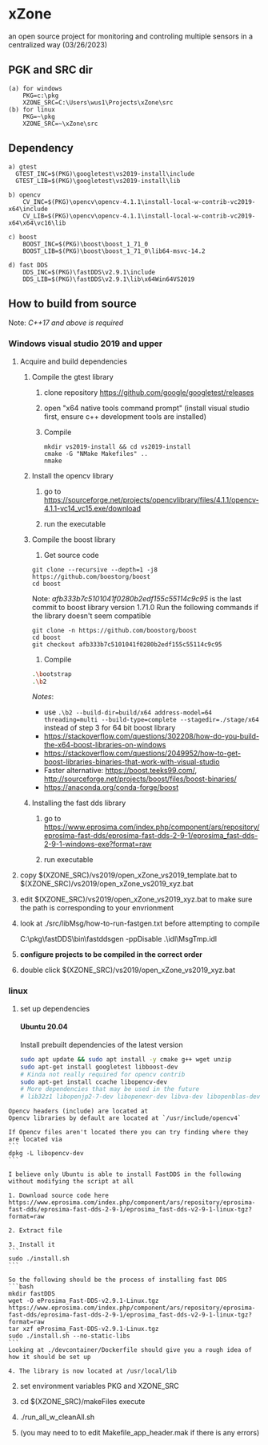 # xZone 
an open source project for monitoring and controling multiple sensors in a centralized way
(03/26/2023)

## PGK and SRC dir
	(a) for windows
		PKG=c:\pkg
		XZONE_SRC=C:\Users\wus1\Projects\xZone\src
	(b) for linux
		PKG=~\pkg
		XZONE_SRC=~\xZone\src
	
## Dependency
    a) gtest
      GTEST_INC=$(PKG)\googletest\vs2019-install\include
	  GTEST_LIB=$(PKG)\googletest\vs2019-install\lib
	  
    b) opencv
		CV_INC=$(PKG)\opencv\opencv-4.1.1\install-local-w-contrib-vc2019-x64\include
		CV_LIB=$(PKG)\opencv\opencv-4.1.1\install-local-w-contrib-vc2019-x64\x64\vc16\lib
	
	c) boost
		BOOST_INC=$(PKG)\boost\boost_1_71_0
		BOOST_LIB=$(PKG)\boost\boost_1_71_0\lib64-msvc-14.2
		
	d) fast DDS
		DDS_INC=$(PKG)\fastDDS\v2.9.1\include
		DDS_LIB=$(PKG)\fastDDS\v2.9.1\lib\x64Win64VS2019
	
## How to build from source

Note: *C++17 and above is required*

### Windows __**visual studio 2019 and upper**__

1. Acquire and build dependencies
	1. Compile the gtest library

		1. clone repository https://github.com/google/googletest/releases

		2. open "x64 native tools command prompt" (install visual studio first, ensure c++ development tools are installed)

		3. Compile 
			```
			mkdir vs2019-install && cd vs2019-install
			cmake -G "NMake Makefiles" ..
			nmake
			```

	2. Install the opencv library

		1. go to https://sourceforge.net/projects/opencvlibrary/files/4.1.1/opencv-4.1.1-vc14_vc15.exe/download

		2. run the executable

	3. Compile the boost library
		1. Get source code

		```
		git clone --recursive --depth=1 -j8 https://github.com/boostorg/boost
		cd boost
		```
		
		Note: *afb333b7c5101041f0280b2edf155c55114c9c95* is the last commit to boost library version 1.71.0
		Run the following commands if the library doesn't seem compatible
		```
		git clone -n https://github.com/boostorg/boost
		cd boost
		git checkout afb333b7c5101041f0280b2edf155c55114c9c95
		```
		1. Compile
		```sh
		.\bootstrap
		.\b2
		```
		*Notes*:
		- use `.\b2 --build-dir=build/x64 address-model=64 threading=multi --build-type=complete --stagedir=./stage/x64` 
		instead of step 3 for 64 bit boost library
		- https://stackoverflow.com/questions/302208/how-do-you-build-the-x64-boost-libraries-on-windows
		- https://stackoverflow.com/questions/2049952/how-to-get-boost-libraries-binaries-that-work-with-visual-studio
		- Faster alternative: https://boost.teeks99.com/, http://sourceforge.net/projects/boost/files/boost-binaries/
		- https://anaconda.org/conda-forge/boost

	4. Installing the fast dds library

		1. go to https://www.eprosima.com/index.php/component/ars/repository/eprosima-fast-dds/eprosima-fast-dds-2-9-1/eprosima_fast-dds-2-9-1-windows-exe?format=raw

		2. run executable

1. copy \$(XZONE_SRC)/vs2019/open_xZone_vs2019_template.bat to $(XZONE_SRC)/vs2019/open_xZone_vs2019_xyz.bat

2. edit $(XZONE_SRC)/vs2019/open_xZone_vs2019_xyz.bat to make sure the path is corresponding to your envrionment

3. look at ./src/libMsg/how-to-run-fastgen.txt before attempting to compile

	C:\pkg\fastDDS\bin\fastddsgen -ppDisable .\idl\MsgTmp.idl

4. **configure projects to be compiled in the correct order**

5. double click $(XZONE_SRC)/vs2019/open_xZone_vs2019_xyz.bat

### linux

1. set up dependencies
	#### Ubuntu 20.04
	Install prebuilt dependencies of the latest version
	```bash
	sudo apt update && sudo apt install -y cmake g++ wget unzip
	sudo apt-get install googletest libboost-dev
	# Kinda not really required for opencv contrib
	sudo apt-get install ccache libopencv-dev
	# More dependencies that may be used in the future
	# lib32z1 libopenjp2-7-dev libopenexr-dev libva-dev libopenblas-dev libatlas3-base libopenblas-dev liblapack-dev libjna-jni libvtk7-dev libgtk-3-0 libgstreamer1.0-dev libeigen3-dev libharfbuzz-dev libhdf5-dev libjulia-openblas64 libgflags-dev libgoogle-glog-dev libtesseract-dev glogg
	```
<!-- 
	~~wget -O opencv.zip https://github.com/opencv/opencv/archive/4.x.zip
	wget -O opencv_contrib.zip https://github.com/opencv/opencv_contrib/archive/4.x.zip
	unzip -q opencv.zip
	unzip -q opencv_contrib.zip~~

	Building OpenCV from source
	```
	mkdir opencv
	cd opencv
	git clone --jobs 4 --depth=1 --branch 4.x --recursive https://github.com/opencv/opencv
	git clone --jobs 4 --depth=1 --branch 4.x --recursive https://github.com/opencv/opencv_contrib
	mkdir -p build && cd build
	cmake -DOPENCV_EXTRA_MODULES_PATH=../opencv_contrib/modules ../opencv
	cmake --build .
	``` -->

	Opencv headers (include) are located at 
	Opencv libraries by default are located at `/usr/include/opencv4`

	If Opencv files aren't located there you can try finding where they are located via 
	```
	dpkg -L libopencv-dev
	```

	I believe only Ubuntu is able to install FastDDS in the following without modifying the script at all

	1. Download source code here https://www.eprosima.com/index.php/component/ars/repository/eprosima-fast-dds/eprosima-fast-dds-2-9-1/eprosima_fast-dds-v2-9-1-linux-tgz?format=raw
	
	2. Extract file

	3. Install it
	```
	sudo ./install.sh
	```

	So the following should be the process of installing fast DDS
	```bash
	mkdir fastDDS
	wget -O eProsima_Fast-DDS-v2.9.1-Linux.tgz https://www.eprosima.com/index.php/component/ars/repository/eprosima-fast-dds/eprosima-fast-dds-2-9-1/eprosima_fast-dds-v2-9-1-linux-tgz?format=raw
	tar xzf eProsima_Fast-DDS-v2.9.1-Linux.tgz
	sudo ./install.sh --no-static-libs
	```
	Looking at ./devcontainer/Dockerfile should give you a rough idea of how it should be set up

	4. The library is now located at /usr/local/lib

2. set environment variables PKG and XZONE_SRC 

3. cd $(XZONE_SRC)/makeFiles execute 

4. ./run_all_w_cleanAll.sh 

5. (you may need to to edit Makefile_app_header.mak if there is any errors)	  
